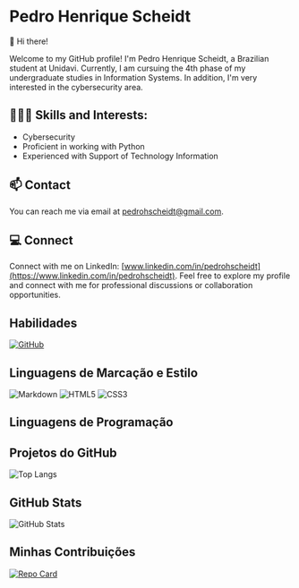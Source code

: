 # Pedro Henrique Scheidt

👋 Hi there!

Welcome to my GitHub profile! I'm Pedro Henrique Scheidt, a Brazilian student at Unidavi. Currently, I am cursuing the 4th phase of my undergraduate studies in Information Systems. In addition, I'm very interested in the cybersecurity area.

## 👨🏼‍💻 Skills and Interests:

- Cybersecurity
- Proficient in working with Python
- Experienced with Support of Technology Information

## 📫 Contact

You can reach me via email at [pedrohscheidt@gmail.com](mailto:pedrohscheidt@gmail.com).

## 💻 Connect

Connect with me on LinkedIn: [www.linkedin.com/in/pedrohscheidt](https://www.linkedin.com/in/pedrohscheidt). Feel free to explore my profile and connect with me for professional discussions or collaboration opportunities.
## Habilidades
[![GitHub](https://img.shields.io/badge/GitHub-000?style=for-the-badge&logo=github&logoColor=white)](https://github.com/HSP303)

## Linguagens de Marcação e Estilo
![Markdown](https://img.shields.io/badge/Markdown-000?style=for-the-badge&logo=markdown)
![HTML5](https://img.shields.io/badge/HTML5-000?style=for-the-badge&logo=html5&logoColor=white)
![CSS3](https://img.shields.io/badge/CSS3-000?style=for-the-badge&logo=css3&logoColor=white)

## Linguagens de Programação


## Projetos do GitHub
![Top Langs](https://github-readme-stats-git-masterrstaa-rickstaa.vercel.app/api/top-langs/?username=HSP303&layout=compact&bg_color=000&border_color=30A3DC&title_color=E94D5F&text_color=FFF)

## GitHub Stats
![GitHub Stats](https://github-readme-stats.vercel.app/api?username=HSP303&theme=transparent&bg_color=000000&border_color=000&show_icons=true&icon_color=FF0000&title_color=FFFFFF&text_color=FFFFFF&hide=stars)

## Minhas Contribuições
[![Repo Card](https://github-readme-stats.vercel.app/api/pin/?username=HSP303&repo=dio-lab-open-source&bg_color=000&border_color=30A3DC&show_icons=true&icon_color=30A3DC&title_color=E94D5F&text_color=FFF)](https://github.com/HSP303/dio-lab-open-source)
